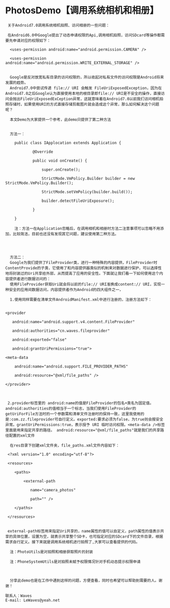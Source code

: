 
#  PhotosDemo【调用系统相机和相册】

     关于Android7.0调用系统相机拍照、访问相册的一些问题：

     在Android6.0中Google提出了动态申请权限的Api,调用相机拍照，访问SDcard等操作都需要先申请对应的权限如下：

      <uses-permission android:name="android.permission.CAMERA" />

      <uses-permission android:name="android.permission.WRITE_EXTERNAL_STORAGE" />


      Google是反对放宽私有目录的访问权限的，所以收起对私有文件的访问权限是Android将来发展的趋势。
      Android7.0中尝试传递 file:// URI 会触发 FileUriExposedException，因为在Android7.0之后Google认为直接使用本地的根目录即file:// URI是不安全的操作，直接访问会抛出FileUriExposedExCeption异常，这就意味着在Android7.0以前我们访问相机拍照存储时，如果使用URI的方式直接存储剪裁图片就会造成这个异常，那么如何解决这个问题呢？

      本文Demo为大家提供一个参考，此demo只提供了第二种方法


      方法一：

        public class IApplocation extends Application {

                @Override

                public void onCreate() {

                    super.onCreate();

                    StrictMode.VmPolicy.Builder builder = new StrictMode.VmPolicy.Builder();

                    StrictMode.setVmPolicy(builder.build());

                    builder.detectFileUriExposure();

                }

        }

        注：方法一在Application忽略后，在调用相机和相册时方法二注意事项可以忽略不用添加，比较简洁，目前也还没有发现其它问题，建议使用第二种方法。




      方法二：
      Google为我们提供了FileProvider类，进行一种特殊的内容提供，FileProvider时ContentProvide的子类，它使用了和内容提供器类似的机制来对数据进行保护，可以选择性地将封装过的Uri共享给外部，从而提高了应用的安全性。下面就让我们看一下如何使用这个内容提供者进行数据访问的：
      使用FileProvider获取Uri就会将以前的file:// URI准换成content:// URI，实现一种安全的应用间数据访问，内容提供者作为Android的四大组件之一，

      1.使用同样需要在清单文件AndroidManifest.xml中进行注册的，注册方法如下：


    <provider

       android:name="android.support.v4.content.FileProvider"

       android:authorities="cn.waves.fileprovider"

       android:exported="false"

       android:grantUriPermissions="true">

    <meta-data

        android:name="android.support.FILE_PROVIDER_PATHS"

        android:resource="@xml/file_paths" />

    </provider>



     2.provider标签里的 android:name的值是FileProvider的包名+类名为固定值。android:authorities的值相当于一个标志，当我们使用FileProvider的getUriForFile方法时的一个参数需和清单文件注册时的保持一致，这里我使用的是:com.zz.fileprovider可自行定义。exported:要求必须为false，为true则会报安全异常。grantUriPermissions:true，表示授予 URI 临时访问权限。<meta-data />标签里面是用来指定共享的路径。 android:resource="@xml/file_paths"就是我们的共享路径配置的xml文件

      在res目录下创建xml文件夹，file_paths.xml文件内容如下：

     <?xml version="1.0" encoding="utf-8"?>

     <resources>

        <paths>

            <external-path

               name="camera_photos"

               path="" />

        </paths>

     </resources>


     external-path标签用来指定Uri共享的，name属性的值可以自定义，path属性的值表示共享的具体位置，设置为空，就表示共享整个SD卡，也可指定对应的SDcard下的文件目录，根据需求自行定义。接下来就是调用系统相机进行拍照了,大家可以查看提供的代码。

      注：PhotoUtils是对拍照和相册获取照片的封装

      注：PhoneSystemUtils是对拍照未赋予权限情况针对手机动态提示权限申请



      分享此demo也是在工作中遇到这样的问题，方便查看，同时也希望可以帮助到需要的人。谢谢！

    联系人：Waves
    E-mail: LeWaves@yeah.net
